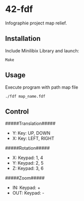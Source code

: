 # 42-fdf
Infographie project map relief.

Installation
---
Include Minilibix Library and launch:

    Make

Usage
---
Execute program with path map file

    ./fdf map_name.fdf

Control
---
#####Translation#####
  * Y: Key: UP, DOWN
  * X: Key: LEFT, RIGHT

#####Rotation#####
  * X: Keypad: 1, 4 
  * Y: Keypad: 2, 5
  * Z: Keypad: 3, 6

#####Zoom#####
  * IN: Keypad: +
  * OUT: Keypad: -
  
